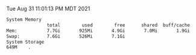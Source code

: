 Tue Aug 31 11:01:13 PM MDT 2021
```bash
System Memory
               total        used        free      shared  buff/cache   available
Mem:           7.7Gi       925Mi       4.9Gi       7.0Mi       1.9Gi       6.4Gi
Swap:          7.6Gi       526Mi       7.1Gi
System Storage
649M	.
```
```bash
